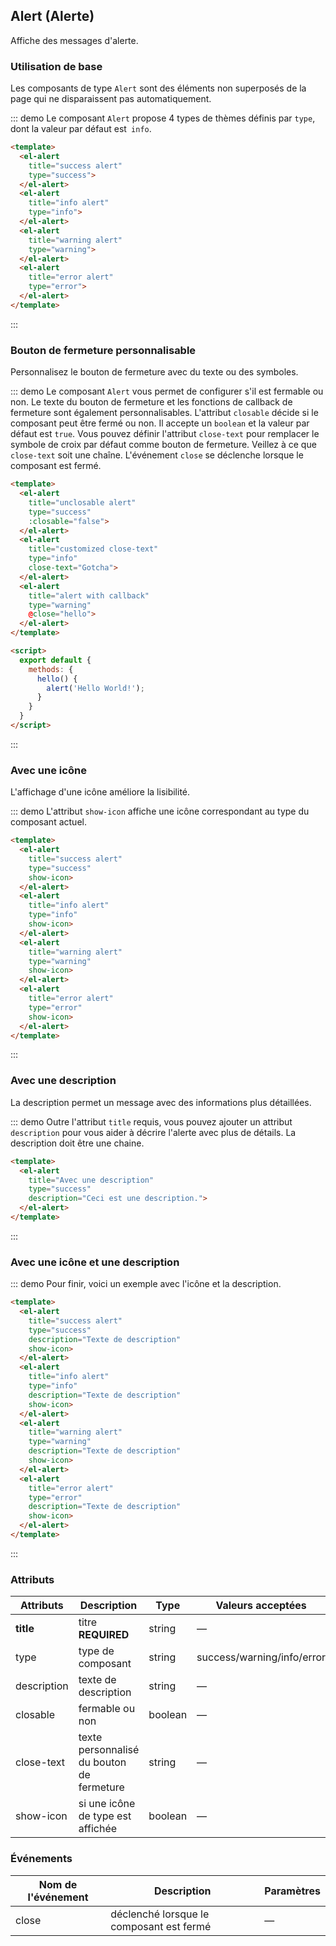 <script>
  export default {
    methods: {
      hello() {
        alert('Hello World!');
      }
    }
  }
</script>

## Alert (Alerte)

Affiche des messages d'alerte.

### Utilisation de base

Les composants de type `Alert` sont des éléments non superposés de la page qui ne disparaissent pas automatiquement.

::: demo Le composant `Alert` propose 4 types de thèmes définis par `type`, dont la valeur par défaut est` info`.
```html
<template>
  <el-alert
    title="success alert"
    type="success">
  </el-alert>
  <el-alert
    title="info alert"
    type="info">
  </el-alert>
  <el-alert
    title="warning alert"
    type="warning">
  </el-alert>
  <el-alert
    title="error alert"
    type="error">
  </el-alert>
</template>
```
:::

### Bouton de fermeture personnalisable

Personnalisez le bouton de fermeture avec du texte ou des symboles.

::: demo Le composant `Alert` vous permet de configurer s'il est fermable ou non. Le texte du bouton de fermeture et les fonctions de callback de fermeture sont également personnalisables. L'attribut `closable` décide si le composant peut être fermé ou non. Il accepte un `boolean` et la valeur par défaut est `true`. Vous pouvez définir l'attribut `close-text` pour remplacer le symbole de croix par défaut comme bouton de fermeture. Veillez à ce que `close-text` soit une chaîne. L'événement `close` se déclenche lorsque le composant est fermé.
```html
<template>
  <el-alert
    title="unclosable alert"
    type="success"
    :closable="false">
  </el-alert>
  <el-alert
    title="customized close-text"
    type="info"
    close-text="Gotcha">
  </el-alert>
  <el-alert
    title="alert with callback"
    type="warning"
    @close="hello">
  </el-alert>
</template>

<script>
  export default {
    methods: {
      hello() {
        alert('Hello World!');
      }
    }
  }
</script>
```
:::

### Avec une icône

L'affichage d'une icône améliore la lisibilité.

::: demo L'attribut `show-icon` affiche une icône correspondant au type du composant actuel.
```html
<template>
  <el-alert
    title="success alert"
    type="success"
    show-icon>
  </el-alert>
  <el-alert
    title="info alert"
    type="info"
    show-icon>
  </el-alert>
  <el-alert
    title="warning alert"
    type="warning"
    show-icon>
  </el-alert>
  <el-alert
    title="error alert"
    type="error"
    show-icon>
  </el-alert>
</template>
```
:::

### Avec une description

La description permet un message avec des informations plus détaillées.

::: demo Outre l'attribut `title` requis, vous pouvez ajouter un attribut` description` pour vous aider à décrire l'alerte avec plus de détails. La description doit être une chaine.
```html
<template>
  <el-alert
    title="Avec une description"
    type="success"
    description="Ceci est une description.">
  </el-alert>
</template>
```
:::

### Avec une icône et une description

::: demo Pour finir, voici un exemple avec l'icône et la description.
```html
<template>
  <el-alert
    title="success alert"
    type="success"
    description="Texte de description"
    show-icon>
  </el-alert>
  <el-alert
    title="info alert"
    type="info"
    description="Texte de description"
    show-icon>
  </el-alert>
  <el-alert
    title="warning alert"
    type="warning"
    description="Texte de description"
    show-icon>
  </el-alert>
  <el-alert
    title="error alert"
    type="error"
    description="Texte de description"
    show-icon>
  </el-alert>
</template>
```
:::

### Attributs
| Attributs      | Description          | Type      | Valeurs acceptées      | Défaut  |
|---------- |-------------- |---------- |--------------------------------  |-------- |
| **title** | titre **REQUIRED** | string | — | — |
| type | type de composant | string | success/warning/info/error | info |
| description | texte de description | string | — | — |
| closable | fermable ou non | boolean | — | true |
| close-text | texte personnalisé du bouton de fermeture | string | — | — |
| show-icon | si une icône de type est affichée | boolean | — | false |

### Événements
| Nom de l'événement | Description | Paramètres |
|---------- |-------- |---------- |
| close | déclenché lorsque le composant est fermé | — |
